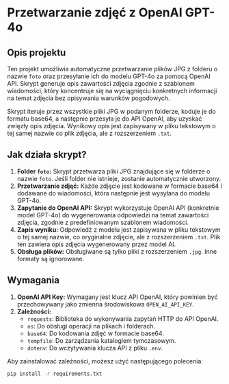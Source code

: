 # Przetwarzanie zdjęć z OpenAI GPT-4o

## Opis projektu

Ten projekt umożliwia automatyczne przetwarzanie plików JPG z folderu o nazwie `foto` oraz przesyłanie ich do modelu GPT-4o za pomocą OpenAI API. Skrypt generuje opis zawartości zdjęcia zgodnie z szablonem wiadomości, który koncentruje się na wyciągnięciu konkretnych informacji na temat zdjęcia bez opisywania warunków pogodowych.

Skrypt iteruje przez wszystkie pliki JPG w podanym folderze, koduje je do formatu base64, a następnie przesyła je do API OpenAI, aby uzyskać zwięzły opis zdjęcia. Wynikowy opis jest zapisywany w pliku tekstowym o tej samej nazwie co plik zdjęcia, ale z rozszerzeniem `.txt`.

## Jak działa skrypt?

1. **Folder `foto`:** Skrypt przetwarza pliki JPG znajdujące się w folderze o nazwie `foto`. Jeśli folder nie istnieje, zostanie automatycznie utworzony.
2. **Przetwarzanie zdjęć:** Każde zdjęcie jest kodowane w formacie base64 i dodawane do wiadomości, która następnie jest wysyłana do modelu GPT-4o.
3. **Zapytanie do OpenAI API:** Skrypt wykorzystuje OpenAI API (konkretnie model GPT-4o) do wygenerowania odpowiedzi na temat zawartości zdjęcia, zgodnie z predefiniowanym szablonem wiadomości.
4. **Zapis wyniku:** Odpowiedź z modelu jest zapisywana w pliku tekstowym o tej samej nazwie, co oryginalne zdjęcie, ale z rozszerzeniem `.txt`. Plik ten zawiera opis zdjęcia wygenerowany przez model AI.
5. **Obsługa plików:** Obsługiwane są tylko pliki z rozszerzeniem `.jpg`. Inne formaty są ignorowane.

## Wymagania

1. **OpenAI API Key:** Wymagany jest klucz API OpenAI, który powinien być przechowywany jako zmienna środowiskowa `OPEN_AI_API_KEY`.
2. **Zależności:**
   - `requests`: Biblioteka do wykonywania zapytań HTTP do API OpenAI.
   - `os`: Do obsługi operacji na plikach i folderach.
   - `base64`: Do kodowania zdjęć w formacie base64.
   - `tempfile`: Do zarządzania katalogiem tymczasowym.
   - `dotenv`: Do wczytywania klucza API z pliku `.env`.

Aby zainstalować zależności, możesz użyć następującego polecenia:

```bash
pip install -r requirements.txt
